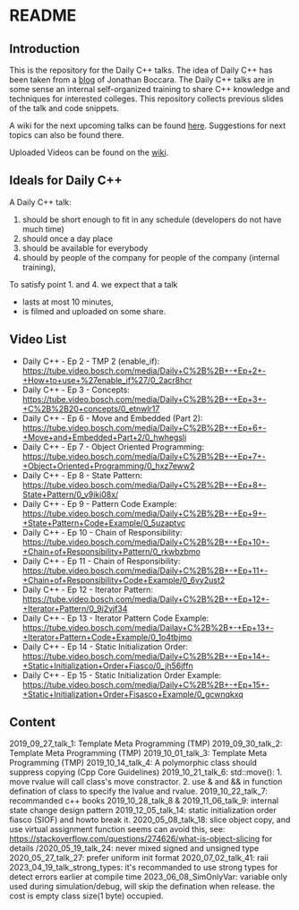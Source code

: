 # README

## Introduction

This is the repository for the Daily C++ talks. The idea of Daily C++ has been
taken from a [blog][1] of Jonathan Boccara. The Daily C++ talks are in some
sense an internal self-organized training to share C++ knowledge and techniques
for interested colleges. This repository collects previous slides of the talk
and code snippets.

A wiki for the next upcoming talks can be found [here][2]. Suggestions for next
topics can also be found there.

Uploaded Videos can be found on the [wiki][2].

## Ideals for Daily C++

A Daily C++ talk:

  1. should be short enough to fit in any schedule (developers do not have much
     time)
  2. should once a day place
  3. should be available for everybody
  4. should by people of the company for people of the company (internal
     training),

To satisfy point 1. and 4. we expect that a talk

  * lasts at most 10 minutes,
  * is filmed and uploaded on some share.

## Video List

- Daily C++ - Ep 2 - TMP 2 (enable_if): https://tube.video.bosch.com/media/Daily+C%2B%2B+-+Ep+2+-+How+to+use+%27enable_if%27/0_2acr8hcr
- Daily C++ - Ep 3 - Concepts: https://tube.video.bosch.com/media/Daily+C%2B%2B+-+Ep+3+-+C%2B%2B20+concepts/0_etnwlr17
- Daily C++ - Ep 6 - Move and Embedded (Part 2): https://tube.video.bosch.com/media/Daily+C%2B%2B+-+Ep+6+-+Move+and+Embedded+Part+2/0_hwhegsli
- Daily C++ - Ep 7 - Object Oriented Programming: https://tube.video.bosch.com/media/Daily+C%2B%2B+-+Ep+7+-+Object+Oriented+Programming/0_hxz7eww2
- Daily C++ - Ep 8 - State Pattern: https://tube.video.bosch.com/media/Daily+C%2B%2B+-+Ep+8+-State+Pattern/0_v9iki08x/
- Daily C++ - Ep 9 - Pattern Code Example: https://tube.video.bosch.com/media/Daily+C%2B%2B+-+Ep+9+-+State+Pattern+Code+Example/0_5uzaptvc
- Daily C++ - Ep 10 - Chain of Responsibility: https://tube.video.bosch.com/media/Daily+C%2B%2B+-+Ep+10+-+Chain+of+Responsibility+Pattern/0_rkwbzbmo
- Daily C++ - Ep 11 - Chain of Responsibility: https://tube.video.bosch.com/media/Daily+C%2B%2B+-+Ep+11+-+Chain+of+Responsibility+Code+Example/0_6vy2ust2
- Daily C++ - Ep 12 - Iterator Pattern: https://tube.video.bosch.com/media/Daily+C%2B%2B+-+Ep+12+-+Iterator+Pattern/0_9i2vjf34
- Daily C++ - Ep 13 - Iterator Pattern Code Example: https://tube.video.bosch.com/media/Dailay+C%2B%2B+-+Ep+13+-+Iterator+Pattern+Code+Example/0_1o4tbjmo
- Daily C++ - Ep 14 - Static Initialization Order: https://tube.video.bosch.com/media/Daily+C%2B%2B+-+Ep+14+-+Static+Initialization+Order+Fiasco/0_jh56jffn
- Daily C++ - Ep 15 - Static Initialization Order Example: https://tube.video.bosch.com/media/Daily+C%2B%2B+-+Ep+15+-+Static+Initialization+Order+Fisasco+Example/0_gcwnqkxq
    
[1]: https://www.fluentcpp.com/dailycpp/ "Daily C++"
[2]: https://inside-docupedia.bosch.com/confluence/pages/viewpage.action?pageId=1060352608 "Docupedia"
[3]: https://www.fluentcpp.com/dailycpp/ "Bosch YouTube"

## Content
2019_09_27_talk_1: Template Meta Programming (TMP)
2019_09_30_talk_2: Template Meta Programming (TMP)
2019_10_01_talk_3: Template Meta Programming (TMP)
2019_10_14_talk_4: A polymorphic class should suppress copying (Cpp Core Guidelines)
2019_10_21_talk_6: std::move(): 1. move rvalue will call class's move constractor. 2. use & and && in function defination of class to specify the lvalue and rvalue.
2019_10_22_talk_7: recommanded c++ books
2019_10_28_talk_8 & 2019_11_06_talk_9: internal state change design pattern
2019_12_05_talk_14: static initialization order fiasco (SIOF) and howto break it.
2020_05_08_talk_18: slice object copy, and use virtual assignment function seems can avoid this, see: https://stackoverflow.com/questions/274626/what-is-object-slicing for details
/2020_05_19_talk_24: never mixed signed and unsigned type
2020_05_27_talk_27: prefer uniform init format
2020_07_02_talk_41: raii
2023_04_19_talk_strong_types: it's recommanded to use strong types for detect errors earlier at compile time
2023_06_08_SimOnlyVar: variable only used during simulation/debug, will skip the defination when release. the cost is empty class size(1 byte) occupied.
